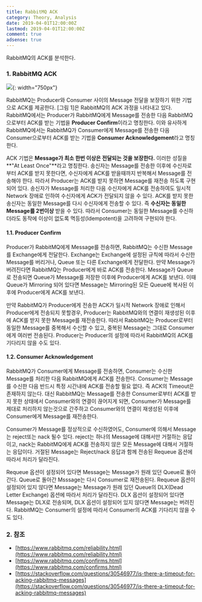 ```yaml
---
title: RabbitMQ ACK
category: Theory, Analysis
date: 2019-04-01T12:00:00Z
lastmod: 2019-04-01T12:00:00Z
comment: true
adsense: true
---
```


RabbitMQ의 ACK를 분석한다.

### 1. RabbitMQ ACK

![]({{site.baseurl}}/images/theory_analysis/RabbitMQ_ACK/RabbitMQ_ACK.PNG){: width="750px"}

RabbitMQ는 Producer와 Consumer 사이의 Message 전달을 보장하기 위한 기법으로 ACK를 제공한다. [그림 1]은 RabbitMQ의 ACK 과정을 나타내고 있다. RabbitMQ에서는 Producer가 RabbitMQ에게 Message를 전송한 다음 RabbitMQ으로부터 ACK를 받는 기법을 **Producer Confirm**이라고 명칭한다. 이와 유사하게 RabbitMQ에서는 RabbitMQ가 Consumer에게 Message를 전송한 다음 Consumer으로부터 ACK를 받는 기법을 **Consumer Acknowledgement**라고 명칭한다.

ACK 기법은 **Message가 최소 한번 이상은 전달되는 것을 보장한다.** 이러한 성질을 **"At Least Once"**라고 명칭한다. 송신자는 Message를 전송한 이후에 수신자로부터 ACK를 받지 못한다면, 수신자에게 ACK를 받을때까지 반복해서 Message를 전송해야 한다. 따라서 Producer는 ACK를 받지 못하면 Message를 재전송 하도록 구현되어 있다. 송신자가 Message를 처리한 다음 수신자에게 ACK를 전송하여도 일시적 Network 장애로 인하여 수신자에게 ACK가 전달되지 않을 수 있다. ACK를 받지 못한 송신자는 동일한 Message를 다시 수신자에게 전송할 수 있다. 즉 **수신자는 동일한 Message를 2번이상** 받을 수 있다. 따라서 Consumer는 동일한 Message를 수신하더라도 동작에 이상이 없도록 멱등성(Idempotent)을 고려하여 구현되야 한다.

#### 1.1. Producer Confirm

Producer가 RabbitMQ에게 Message를 전송하면, RabbitMQ는 수신한 Message를 Exchange에게 전달한다. Exchange는 Exchange에 설정된 규칙에 따라서 수신한 Message를 버리거나, Queue 또는 다른 Exchange에게 전달한다. 만약 Message가 버려진다면 RabbitMQ는 Producer에게 바로 ACK를 전송한다. Message가 Queue로 전송되면 Queue가 Message를 저장한 이후에 Producer에게 ACK를 보낸다. 이때 Queue가 Mirroring 되어 있다면 Message는 Mirroring된 모든 Queue에 복사된 이후에 Producer에게 ACK를 보낸다.

만약 RabbitMQ가 Producer에게 전송한 ACK가 일시적 Network 장애로 인해서 Producer에게 전송되지 못할경우, Producer는 RabbitMQ와의 연결이 재생성된 이후에 ACK를 받지 못한 Message를 재전송한다. 따라서 RabbitMQ는 Producer로부터 동일한 Message를 중복해서 수신할 수 있고, 중복된 Message는 그대로 Consumer에게 여러번 전송된다. Producer는 Producer의 설정에 따라서 RabbitMQ의 ACK를 기다리지 않을 수도 있다.

#### 1.2. Consumer Acknowledgement

RabbitMQ가 Consumer에게 Message를 전송하면, Consumer는 수신한 Message를 처리한 다음 RabbitMQ에게 ACK를 전송한다. Consumer는 Message를 수신한 다음 반드시 특정 시간내에 ACK를 전송할 필요 없다. 즉 ACK의 Timeout은 존재하지 않는다. 대신 RabbitMQ는 Message를 전송한 Consumer로부터 ACK를 받지 못한 상태에서 Consumer와의 연결이 끊어지게 되면, Consumer가 Message를 제대로 처리하지 않는것으로 간주하고 Consumer와의 연결이 재생성된 이후에 Consumer에게 Message를 재전송한다.

Consumer가 Message를 정상적으로 수신하였어도, Consumer에 의해서 Message는 reject또는 nack 될수 있다. reject는 하나의 Message에 대해서만 거절하는 응답이고, nack는 RabbitMQ에게 ACK를 전송하지 않은 모든 Message에 대해서 거절하는 응답이다. 거절된 Message는 Reject/nack 응답과 함께 전송된 Requeue 옵션에 따라서 처리가 달라진다. 

Requeue 옵션이 설정되어 있다면 Message는 Message가 원래 있던 Queue로 돌아간다. Queue로 돌아간 Msssage는 다시 Consumer로 재전송된다. Requeue 옵션이 설정되어 있지 않다면 Message는 Message가 원래 있던 Queue의 DLX(Dead Letter Exchange) 옵션에 따라서 처리가 달라진다. DLX 옵션이 설정되어 있다면 Message는 DLX로 전송되며, DLX 옵션이 설정되어 있지 않다면 Message는 버려진다. RabbitMQ는 Consumer의 설정에 따라서 Consumer의 ACK를 기다리지 않을 수도 있다.

### 2. 참조

* [https://www.rabbitmq.com/reliability.html](https://www.rabbitmq.com/reliability.html)
* [https://www.rabbitmq.com/confirms.html](https://www.rabbitmq.com/confirms.html)
* [https://stackoverflow.com/questions/30546977/is-there-a-timeout-for-acking-rabbitmq-messages](https://stackoverflow.com/questions/30546977/is-there-a-timeout-for-acking-rabbitmq-messages)